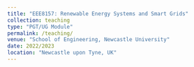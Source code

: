```yaml
---
title: "EEE8157: Renewable Energy Systems and Smart Grids"
collection: teaching
type: "PGT/UG Module"
permalink: /teaching/
venue: "School of Engineering, Newcastle University"
date: 2022/2023
location: "Newcastle upon Tyne, UK"
---
```

